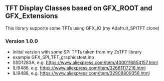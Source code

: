 ## TFT Display Classes based on GFX_ROOT and GFX_Extensions

This library supports some TFTs using GFX_IO (my Adafruit_SPITFT clone)

### Version 1.0.0
- initial version with some SPI TFTs taken from my ZxTFT library
- example GFX_SPI_TFT_graphicstest.ino
- SSD1283A, e.g. https://www.aliexpress.com/item/4000116854157.html
- ILI9486, e.g. https://www.aliexpress.com/item/32661117216.html
- ILI9488, e.g. https://www.aliexpress.com/item/32908809356.html